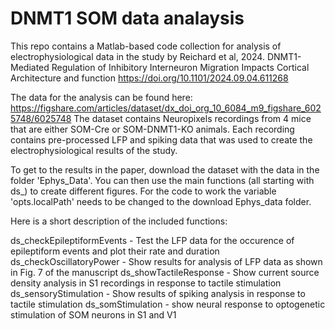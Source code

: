 # DNMT1 SOM data analaysis
This repo contains a Matlab-based code collection for  analysis of electrophysiological data in the study by Reichard et al, 2024.
DNMT1-Mediated Regulation of Inhibitory Interneuron Migration Impacts Cortical Architecture and function
https://doi.org/10.1101/2024.09.04.611268

The data for the analysis can be found here: https://figshare.com/articles/dataset/dx_doi_org_10_6084_m9_figshare_6025748/6025748
The dataset contains Neuropixels recordings from 4 mice that are either SOM-Cre or SOM-DNMT1-KO animals. Each recording contains pre-processed LFP and spiking data that was used to create the electrophysiological results of the study.

To get to the results in the paper, download the dataset with the data in the folder 'Ephys_Data'.
You can then use the main functions (all starting with ds_) to create different figures. For the code to work the variable 'opts.localPath' needs to be changed to the download Ephys_data folder.

Here is a short description of the included functions:

ds_checkEpileptiformEvents - Test the LFP data for the occurence of epileptiform events and plot their rate and duration
ds_checkOscillatoryPower - Show results for analysis of LFP data as shown in Fig. 7 of the manuscript
ds_showTactileResponse - Show current source density analysis in S1 recordings in response to tactile stimulation
ds_sensoryStimulation - Show results of spiking analysis in response to tactile stimulation
ds_somStimulation - show neural response to optogenetic stimulation of SOM neurons in S1 and V1
